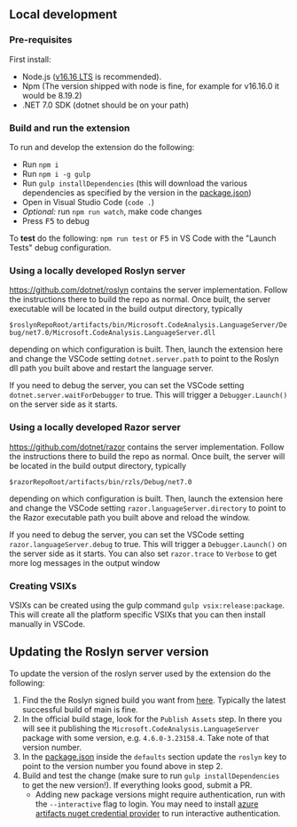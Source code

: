 ## Local development

### Pre-requisites

First install:

* Node.js ([v16.16 LTS](https://nodejs.org/en/blog/release/v16.16.0) is recommended).
* Npm (The version shipped with node is fine, for example for v16.16.0 it would be 8.19.2)
* .NET 7.0 SDK (dotnet should be on your path)

### Build and run the extension

To run and develop the extension do the following:

* Run `npm i`
* Run `npm i -g gulp`
* Run `gulp installDependencies` (this will download the various dependencies as specified by the version in the [package.json](package.json))
* Open in Visual Studio Code (`code .`)
* _Optional:_ run `npm run watch`, make code changes
* Press <kbd>F5</kbd> to debug

To **test** do the following: `npm run test` or <kbd>F5</kbd> in VS Code with the "Launch Tests" debug configuration.

### Using a locally developed Roslyn server

https://github.com/dotnet/roslyn contains the server implementation.  Follow the instructions there to build the repo as normal.  Once built, the server executable will be located in the build output directory, typically

`$roslynRepoRoot/artifacts/bin/Microsoft.CodeAnalysis.LanguageServer/Debug/net7.0/Microsoft.CodeAnalysis.LanguageServer.dll`

depending on which configuration is built.  Then, launch the extension here and change the VSCode setting `dotnet.server.path` to point to the Roslyn dll path you built above and restart the language server.

If you need to debug the server, you can set the VSCode setting `dotnet.server.waitForDebugger` to true.  This will trigger a `Debugger.Launch()` on the server side as it starts.

### Using a locally developed Razor server

https://github.com/dotnet/razor contains the server implementation.  Follow the instructions there to build the repo as normal.  Once built, the server will be located in the build output directory, typically

`$razorRepoRoot/artifacts/bin/rzls/Debug/net7.0`

depending on which configuration is built.  Then, launch the extension here and change the VSCode setting `razor.languageServer.directory` to point to the Razor executable path you built above and reload the window.

If you need to debug the server, you can set the VSCode setting `razor.languageServer.debug` to true.  This will trigger a `Debugger.Launch()` on the server side as it starts. You can also set `razor.trace` to `Verbose` to get more log messages in the output window

### Creating VSIXs

VSIXs can be created using the gulp command `gulp vsix:release:package`.  This will create all the platform specific VSIXs that you can then install manually in VSCode.

## Updating the Roslyn server version

To update the version of the roslyn server used by the extension do the following:
1.  Find the the Roslyn signed build you want from [here](https://dnceng.visualstudio.com/internal/_build?definitionId=327&_a=summary).  Typically the latest successful build of main is fine.
2.  In the official build stage, look for the `Publish Assets` step.  In there you will see it publishing the `Microsoft.CodeAnalysis.LanguageServer` package with some version, e.g. `4.6.0-3.23158.4`.  Take note of that version number.
3.  In the [package.json](package.json) inside the `defaults` section update the `roslyn` key to point to the version number you found above in step 2.
4.  Build and test the change (make sure to run `gulp installDependencies` to get the new version!).  If everything looks good, submit a PR.
    * Adding new package versions might require authentication, run with the `--interactive` flag to login.  You may need to install [azure artifacts nuget credential provider](https://github.com/microsoft/artifacts-credprovider#installation-on-windows) to run interactive authentication.

